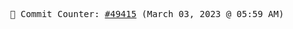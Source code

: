 <p align="center">
    <samp>
        📮 Commit Counter: <a href="https://github.com/Javascript-void0/Javascript-void0/commits/main">#49415</a> (March 03, 2023 @ 05:59 AM)
    </samp>
</p>